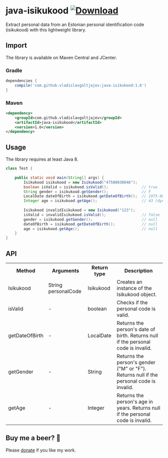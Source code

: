 # java-isikukood [![Download](https://api.bintray.com/packages/vladislavg/java-isikukood/java-isikukood/images/download.svg)](https://bintray.com/vladislavg/java-isikukood/java-isikukood/_latestVersion)

Extract personal data from an Estonian personal identification code (isikukood) with this lightweight library.

## Import
The library is available on Maven Central and JCenter.
### Gradle
```groovy
dependencies {
    compile('com.github.vladislavgoltjajev:java-isikukood:1.6')
}
```
### Maven
```xml
<dependency>
    <groupId>com.github.vladislavgoltjajev</groupId>
    <artifactId>java-isikukood</artifactId>
    <version>1.6</version>
</dependency>
```

## Usage
The library requires at least Java 8.
```java
class Test {
    
    public static void main(String[] args) {
        Isikukood isikukood = new Isikukood("47508030046");
        boolean isValid = isikukood.isValid();               // true
        String gender = isikukood.getGender();               // F
        LocalDate dateOfBirth = isikukood.getDateOfBirth();  // 1975-08-03
        Integer age = isikukood.getAge();                    // 43 (dynamic)
        
        Isikukood invalidIsikukood = new Isikukood("123");
        isValid = invalidIsikukood.isValid();                // false
        gender = isikukood.getGender();                      // null
        dateOfBirth = isikukood.getDateOfBirth();            // null
        age = isikukood.getAge();                            // null
    }
}
```

## API
<table class="table1">
  <tr>
    <th>Method</th>
    <th>Arguments</th>
    <th>Return type</th>
    <th>Description</th>
  </tr>
  <tr>
    <td>Isikukood</td>
    <td>String personalCode</td>
    <td>Isikukood</td>
    <td>Creates an instance of the Isikukood object.</td>
  </tr>
  <tr>
    <td>isValid</td>
    <td>-</td>
    <td>boolean</td>
    <td>Checks if the personal code is valid.</td>
  </tr>
  <tr>
    <td>getDateOfBirth</td>
    <td>-</td>
    <td>LocalDate</td>
    <td>Returns the person's date of birth. Returns null if the personal code is invalid.</td>
  </tr>
  <tr>
     <td>getGender</td>
     <td>-</td>
     <td>String</td>
     <td>Returns the person's gender ("M" or "F"). Returns null if the personal code is invalid.</td>
   </tr>
   <tr>
     <td>getAge</td>
     <td>-</td>
     <td>Integer</td>
     <td>Returns the person's age in years. Returns null if the personal code is invalid.</td>
   </tr>
</table>

## Buy me a beer? :beer:

Please [donate](https://www.paypal.me/VladislavGoltjajev) if you like my work.